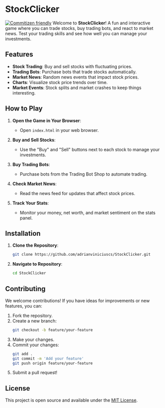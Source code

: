 # StockClicker
[![Commitizen friendly](https://img.shields.io/badge/commitizen-friendly-brightgreen.svg)](http://commitizen.github.io/cz-cli/)
Welcome to **StockClicker**! A fun and interactive game where you can trade stocks, buy trading bots, and react to market news. Test your trading skills and see how well you can manage your investments.

## Features

- **Stock Trading**: Buy and sell stocks with fluctuating prices.
- **Trading Bots**: Purchase bots that trade stocks automatically.
- **Market News**: Random news events that impact stock prices.
- **Charts**: Visualize stock price trends over time.
- **Market Events**: Stock splits and market crashes to keep things interesting.

## How to Play

1. **Open the Game in Your Browser**:
   - Open `index.html` in your web browser.

2. **Buy and Sell Stocks**:
   - Use the "Buy" and "Sell" buttons next to each stock to manage your investments.

3. **Buy Trading Bots**:
   - Purchase bots from the Trading Bot Shop to automate trading.

4. **Check Market News**:
   - Read the news feed for updates that affect stock prices.

5. **Track Your Stats**:
   - Monitor your money, net worth, and market sentiment on the stats panel.

## Installation

1. **Clone the Repository**:
   ```bash
   git clone https://github.com/adrianviniciuscs/StockClicker.git
   ```
2. **Navigate to Repository**:
   ```bash
   cd StockClicker
   ```

## Contributing
We welcome contributions! If you have ideas for improvements or new features, you can:

1. Fork the repository.
2. Create a new branch:
   ```bash
   git checkout -b feature/your-feature
   ```
3. Make your changes.
4. Commit your changes:
   ```bash
   git add .
   git commit -m 'Add your feature'
   git push origin feature/your-feature
   ```
5. Submit a pull request!

## License
This project is open source and available under the [MIT License](LICENSE).
